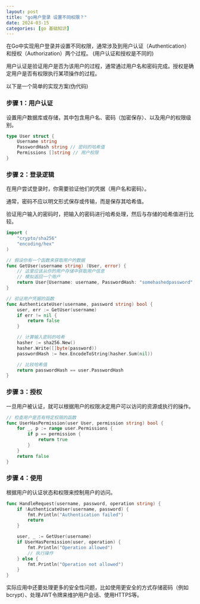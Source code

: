 ```yaml
---
layout: post
title: "go用户登录 设置不同权限？"
date: 2024-03-15
categories: [go 基础知识]
---
```


在Go中实现用户登录并设置不同权限，通常涉及到用户认证（Authentication）和授权（Authorization）两个过程。
(用户认证和授权是不同的)

用户认证是验证用户是否为该用户的过程，通常通过用户名和密码完成。授权是确定用户是否有权限执行某项操作的过程。

以下是一个简单的实现方案(伪代码)

### 步骤 1：用户认证

设置用户数据库或存储，其中包含用户名、密码（加密保存）、以及用户的权限级别。

```go
type User struct {
    Username string
    PasswordHash string // 密码的哈希值
    Permissions []string // 用户权限
}
```

### 步骤 2：登录逻辑

在用户尝试登录时，你需要验证他们的凭据（用户名和密码）。

通常，密码不应以明文形式保存或传输，而是保存其哈希值。

验证用户输入的密码时，把输入的密码进行哈希处理，然后与存储的哈希值进行比较。

```go
import (
    "crypto/sha256"
    "encoding/hex"
)

// 假设你有一个函数来获取用户的数据
func GetUser(username string) (User, error) {
    // 这里应该从你的用户存储中获取用户信息
    // 模拟返回一个用户
    return User{Username: username, PasswordHash: "somehashedpassword", Permissions: []string{"read"}}, nil
}

// 验证用户凭据的函数
func AuthenticateUser(username, password string) bool {
    user, err := GetUser(username)
    if err != nil {
        return false
    }

    // 计算输入密码的哈希
    hasher := sha256.New()
    hasher.Write([]byte(password))
    passwordHash := hex.EncodeToString(hasher.Sum(nil))

    // 比较哈希值
    return passwordHash == user.PasswordHash
}
```

### 步骤 3：授权

一旦用户被认证，就可以根据用户的权限决定用户可以访问的资源或执行的操作。

```go
// 检查用户是否有特定权限的函数
func UserHasPermission(user User, permission string) bool {
    for _, p := range user.Permissions {
        if p == permission {
            return true
        }
    }
    return false
}
```

### 步骤 4：使用

根据用户的认证状态和权限来控制用户的访问。

```go
func HandleRequest(username, password, operation string) {
    if !AuthenticateUser(username, password) {
        fmt.Println("Authentication failed")
        return
    }

    user, _ := GetUser(username)
    if UserHasPermission(user, operation) {
        fmt.Println("Operation allowed")
        // 执行操作
    } else {
        fmt.Println("Operation not allowed")
    }
}
```

实际应用中还要处理更多的安全性问题，比如使用更安全的方式存储密码（例如bcrypt）、处理JWT令牌来维护用户会话、使用HTTPS等。



